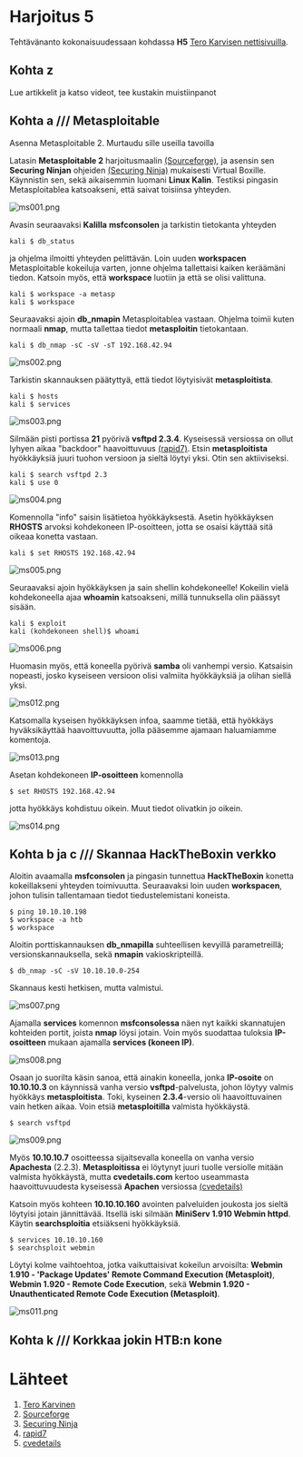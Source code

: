 # Harjoitus 5

Tehtävänanto kokonaisuudessaan kohdassa **H5** [Tero Karvisen nettisivuilla](http://terokarvinen.com/2020/tunkeutumistestaus-kurssi-pentest-course-ict4tn027-3006-autumn-2020/).

## Kohta z

Lue artikkelit ja katso videot, tee kustakin muistiinpanot

## Kohta a /// Metasploitable

Asenna Metasploitable 2. Murtaudu sille useilla tavoilla

Latasin **Metasploitable 2** harjoitusmaalin [(Sourceforge)](https://sourceforge.net/projects/metasploitable/), ja asensin sen **Securing Ninjan** ohjeiden [(Securing Ninja)](https://securingninja.com/how-to-install-metasploitable-in-virtualbox/) mukaisesti Virtual Boxille. Käynnistin sen, sekä aikaisemmin luomani **Linux Kalin**. Testiksi pingasin Metasploitablea katsoakseni, että saivat toisiinsa yhteyden.

![ms001.png](./kuvat/ms001.png)

Avasin seuraavaksi **Kalilla** **msfconsolen** ja tarkistin tietokanta yhteyden

    kali $ db_status

ja ohjelma ilmoitti yhteyden pelittävän. Loin uuden **workspacen** Metasploitable kokeiluja varten, jonne ohjelma tallettaisi kaiken keräämäni tiedon. Katsoin myös, että **workspace** luotiin ja että se olisi valittuna.

    kali $ workspace -a metasp
    kali $ workspace

Seuraavaksi ajoin **db_nmapin** Metasploitablea vastaan. Ohjelma toimii kuten normaali **nmap**, mutta tallettaa tiedot **metasploitin** tietokantaan.

    kali $ db_nmap -sC -sV -sT 192.168.42.94

![ms002.png](./kuvat/ms002.png)

Tarkistin skannauksen päätyttyä, että tiedot löytyisivät **metasploitista**.

    kali $ hosts
    kali $ services

![ms003.png](./kuvat/ms003.png)

Silmään pisti portissa **21** pyörivä **vsftpd 2.3.4**. Kyseisessä versiossa on ollut lyhyen aikaa "backdoor" haavoittuvuus [(rapid7)](https://www.rapid7.com/db/modules/exploit/unix/ftp/vsftpd_234_backdoor/). Etsin **metasploitista** hyökkäyksiä juuri tuohon versioon ja sieltä löytyi yksi. Otin sen aktiiviseksi.

    kali $ search vsftpd 2.3
    kali $ use 0

![ms004.png](./kuvat/ms004.png)

Komennolla "info" saisin lisätietoa hyökkäyksestä. Asetin hyökkäyksen **RHOSTS** arvoksi kohdekoneen IP-osoitteen, jotta se osaisi käyttää sitä oikeaa konetta vastaan.

    kali $ set RHOSTS 192.168.42.94

![ms005.png](./kuvat/ms005.png)

Seuraavaksi ajoin hyökkäyksen ja sain shellin kohdekoneelle! Kokeilin vielä kohdekoneella ajaa **whoamin** katsoakseni, millä tunnuksella olin päässyt sisään.

    kali $ exploit
    kali (kohdekoneen shell)$ whoami

![ms006.png](./kuvat/ms006.png)


Huomasin myös, että koneella pyörivä **samba** oli vanhempi versio. Katsaisin nopeasti, josko kyseiseen versioon olisi valmiita hyökkäyksiä ja olihan siellä yksi.

![ms012.png](./kuvat/ms012.png)

Katsomalla kyseisen hyökkäyksen infoa, saamme tietää, että hyökkäys hyväksikäyttää haavoittuvuutta, jolla pääsemme ajamaan haluamiamme komentoja.

![ms013.png](./kuvat/ms013.png)

Asetan kohdekoneen **IP-osoitteen** komennolla

    $ set RHOSTS 192.168.42.94

jotta hyökkäys kohdistuu oikein. Muut tiedot olivatkin jo oikein.

![ms014.png](./kuvat/ms014.png)

## Kohta b ja c /// Skannaa HackTheBoxin verkko

Aloitin avaamalla **msfconsolen** ja pingasin tunnettua **HackTheBoxin** konetta kokeillakseni yhteyden toimivuutta. Seuraavaksi loin uuden **workspacen**, johon tulisin tallentamaan tiedot tiedustelemistani koneista.

    $ ping 10.10.10.198
    $ workspace -a htb
    $ workspace

Aloitin porttiskannauksen **db_nmapilla** suhteellisen kevyillä parametreillä; versionskannauksella, sekä **nmapin** vakioskripteillä.

    $ db_nmap -sC -sV 10.10.10.0-254

Skannaus kesti hetkisen, mutta valmistui.

![ms007.png](./kuvat/ms007.png)

Ajamalla **services** komennon **msfconsolessa** näen nyt kaikki skannatujen kohteiden portit, joista **nmap** löysi jotain. Voin myös suodattaa tuloksia **IP-osoitteen** mukaan ajamalla **services (koneen IP)**.

![ms008.png](./kuvat/ms008.png)

Osaan jo suorilta käsin sanoa, että ainakin koneella, jonka **IP-osoite** on **10.10.10.3** on käynnissä vanha versio **vsftpd**-palvelusta, johon löytyy valmis hyökkäys **metasploitista**. Toki, kyseinen **2.3.4**-versio oli haavoittuvainen vain hetken aikaa. Voin etsiä **metasploitilla** valmista hyökkäystä.

    $ search vsftpd

![ms009.png](./kuvat/ms009.png)

Myös **10.10.10.7** osoitteessa sijaitsevalla koneella on vanha versio **Apachesta** (2.2.3). **Metasploitissa** ei löytynyt juuri tuolle versiolle mitään valmista hyökkäystä, mutta **cvedetails.com** kertoo useammasta haavoittuvuudesta kyseisessä **Apachen** versiossa [(cvedetails)](https://www.cvedetails.com/vulnerability-list/vendor_id-45/product_id-66/version_id-40007/Apache-Http-Server-2.2.3.html)

Katsoin myös kohteen **10.10.10.160** avointen palveluiden joukosta jos sieltä löytyisi jotain jännittävää. Itsellä iski silmään **MiniServ 1.910 Webmin httpd**. Käytin **searchsploitia** etsiäkseni hyökkäyksiä.

    $ services 10.10.10.160
    $ searchsploit webmin

Löytyi kolme vaihtoehtoa, jotka vaikuttaisivat kokeilun arvoisilta: 
**Webmin 1.910 - 'Package Updates' Remote Command Execution (Metasploit)**,
**Webmin 1.920 - Remote Code Execution**, sekä
**Webmin 1.920 - Unauthenticated Remote Code Execution (Metasploit)**.

![ms011.png](./kuvat/ms011.png)

## Kohta k /// Korkkaa jokin HTB:n kone

# Lähteet

1. [Tero Karvinen](http://terokarvinen.com/2020/tunkeutumistestaus-kurssi-pentest-course-ict4tn027-3006-autumn-2020/)
2. [Sourceforge](https://sourceforge.net/projects/metasploitable/)
3. [Securing Ninja](https://securingninja.com/how-to-install-metasploitable-in-virtualbox/)
4. [rapid7](https://www.rapid7.com/db/modules/exploit/unix/ftp/vsftpd_234_backdoor/)
5. [cvedetails](https://www.cvedetails.com/vulnerability-list/vendor_id-45/product_id-66/version_id-40007/Apache-Http-Server-2.2.3.html)
